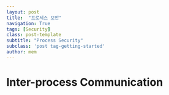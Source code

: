 ```yaml
---
layout: post
title:  "프로세스 보안"
navigation: True
tags: [Security]
class: post-template
subtitle: "Process Security"
subclass: 'post tag-getting-started'
author: mem
---
```


# Inter-process Communication

